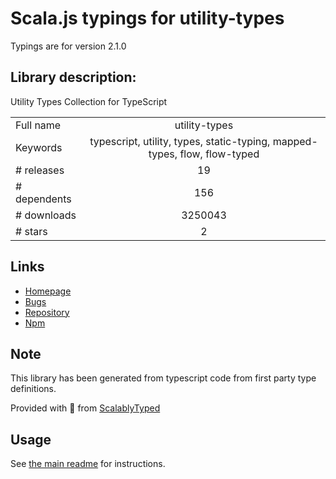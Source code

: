 
# Scala.js typings for utility-types

Typings are for version 2.1.0

## Library description:
Utility Types Collection for TypeScript

|                    |                 |
| ------------------ | :-------------: |
| Full name          | utility-types |
| Keywords           | typescript, utility, types, static-typing, mapped-types, flow, flow-typed |
| # releases         | 19 |
| # dependents       | 156 |
| # downloads        | 3250043 |
| # stars            | 2 |

## Links
- [Homepage](https://github.com/piotrwitek/utility-types)
- [Bugs](https://github.com/piotrwitek/utility-types/issues)
- [Repository](https://github.com/piotrwitek/utility-types)
- [Npm](https://www.npmjs.com/package/utility-types)
    


## Note
This library has been generated from typescript code from first party type definitions.

Provided with :purple_heart: from [ScalablyTyped](https://github.com/oyvindberg/ScalablyTyped)

## Usage
See [the main readme](../../readme.md) for instructions.


